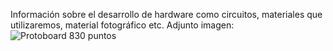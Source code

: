 Información sobre el desarrollo de hardware como circuitos, materiales que utilizaremos, material fotográfico etc.
Adjunto imagen: 
![Protoboard 830 puntos](Hardware\Imágenes/Protoboard.png)


